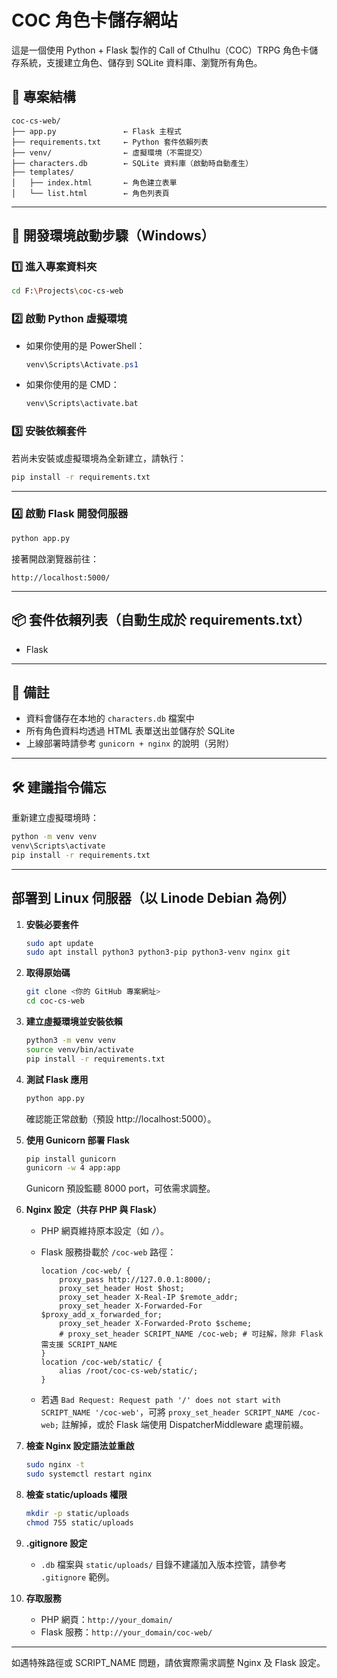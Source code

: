 # COC 角色卡儲存網站

這是一個使用 Python + Flask 製作的 Call of Cthulhu（COC）TRPG 角色卡儲存系統，支援建立角色、儲存到 SQLite 資料庫、瀏覽所有角色。

## 📁 專案結構

```
coc-cs-web/
├── app.py               ← Flask 主程式
├── requirements.txt     ← Python 套件依賴列表
├── venv/                ← 虛擬環境（不需提交）
├── characters.db        ← SQLite 資料庫（啟動時自動產生）
├── templates/
│   ├── index.html       ← 角色建立表單
│   └── list.html        ← 角色列表頁
```

---

## 🚀 開發環境啟動步驟（Windows）

### 1️⃣ 進入專案資料夾

```bash
cd F:\Projects\coc-cs-web
```

### 2️⃣ 啟動 Python 虛擬環境

- 如果你使用的是 PowerShell：
  ```powershell
  venv\Scripts\Activate.ps1
  ```

- 如果你使用的是 CMD：
  ```cmd
  venv\Scripts\activate.bat
  ```

### 3️⃣ 安裝依賴套件

若尚未安裝或虛擬環境為全新建立，請執行：

```bash
pip install -r requirements.txt
```

---

### 4️⃣ 啟動 Flask 開發伺服器

```bash
python app.py
```

接著開啟瀏覽器前往：
```
http://localhost:5000/
```

---

## 📦 套件依賴列表（自動生成於 requirements.txt）

- Flask

---

## 📌 備註

- 資料會儲存在本地的 `characters.db` 檔案中
- 所有角色資料均透過 HTML 表單送出並儲存於 SQLite
- 上線部署時請參考 `gunicorn + nginx` 的說明（另附）

---

## 🛠 建議指令備忘

重新建立虛擬環境時：

```bash
python -m venv venv
venv\Scripts\activate
pip install -r requirements.txt
```

---

## 部署到 Linux 伺服器（以 Linode Debian 為例）

1. **安裝必要套件**
   ```sh
   sudo apt update
   sudo apt install python3 python3-pip python3-venv nginx git
   ```

2. **取得原始碼**
   ```sh
   git clone <你的 GitHub 專案網址>
   cd coc-cs-web
   ```

3. **建立虛擬環境並安裝依賴**
   ```sh
   python3 -m venv venv
   source venv/bin/activate
   pip install -r requirements.txt
   ```

4. **測試 Flask 應用**
   ```sh
   python app.py
   ```
   確認能正常啟動（預設 http://localhost:5000）。

5. **使用 Gunicorn 部署 Flask**
   ```sh
   pip install gunicorn
   gunicorn -w 4 app:app
   ```
   Gunicorn 預設監聽 8000 port，可依需求調整。

6. **Nginx 設定（共存 PHP 與 Flask）**
   - PHP 網頁維持原本設定（如 `/`）。
   - Flask 服務掛載於 `/coc-web` 路徑：

     ```
     location /coc-web/ {
         proxy_pass http://127.0.0.1:8000/;
         proxy_set_header Host $host;
         proxy_set_header X-Real-IP $remote_addr;
         proxy_set_header X-Forwarded-For $proxy_add_x_forwarded_for;
         proxy_set_header X-Forwarded-Proto $scheme;
         # proxy_set_header SCRIPT_NAME /coc-web; # 可註解，除非 Flask 需支援 SCRIPT_NAME
     }
     location /coc-web/static/ {
         alias /root/coc-cs-web/static/;
     }
     ```

   - 若遇 `Bad Request: Request path '/' does not start with SCRIPT_NAME '/coc-web'`，可將 `proxy_set_header SCRIPT_NAME /coc-web;` 註解掉，或於 Flask 端使用 DispatcherMiddleware 處理前綴。

7. **檢查 Nginx 設定語法並重啟**
   ```sh
   sudo nginx -t
   sudo systemctl restart nginx
   ```

8. **檢查 static/uploads 權限**
   ```sh
   mkdir -p static/uploads
   chmod 755 static/uploads
   ```

9. **.gitignore 設定**
   - `.db` 檔案與 `static/uploads/` 目錄不建議加入版本控管，請參考 `.gitignore` 範例。

10. **存取服務**
    - PHP 網頁：`http://your_domain/`
    - Flask 服務：`http://your_domain/coc-web/`

---

如遇特殊路徑或 SCRIPT_NAME 問題，請依實際需求調整 Nginx 及 Flask 設定。
